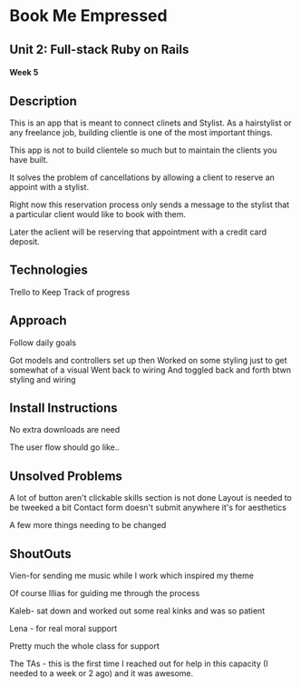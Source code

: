 # Book Me Empressed


## Unit 2: Full-stack Ruby on Rails

#### Week 5

## Description

This is an app that is meant to connect clinets and Stylist.
As a hairstylist or any freelance job, building clientle is one of 
the most important things. 

This app is not to build clientele so much but to maintain the clients 
you have built.

It solves the problem of cancellations by allowing a client to reserve
an appoint with a stylist.

Right now this reservation process only sends a message to the stylist
that a particular client would like to book with them.

Later the aclient will be reserving that appointment with a credit
card deposit.

##  Technologies

Trello to Keep Track of progress


## Approach 

Follow daily goals

Got models and controllers set up then 
Worked on some styling just to get somewhat of a visual
Went back to wiring
And toggled back and forth btwn styling and wiring

##  Install Instructions

No extra downloads are need

The user flow should go like..


## Unsolved Problems 

A lot of button aren't clickable
skills section is not done
Layout is needed to be tweeked a bit
Contact form doesn't submit anywhere it's for aesthetics

A few more things needing to be changed 

## ShoutOuts

Vien-for sending me music while I work which inspired my theme

Of course Illias for guiding me through the process

Kaleb- sat down and worked out some real kinks and was so patient

Lena - for real moral support 


Pretty much the whole class for support 


The TAs - this is the first time I reached out for help in this capacity (I needed to a week or 2 ago) and it was awesome.
